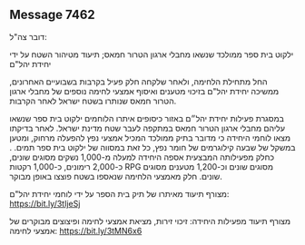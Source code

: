 ## Message 7462

דובר צה"ל:

ילקוט בית ספר ממולכד שנשאו מחבלי ארגון הטרור חמאס; תיעוד מטיהור השטח על ידי יחידת יהל"ם

החל מתחילת הלחימה, ולאחר שלקחה חלק פעיל בקרבות בשבועיים האחרונים, ממשיכה יחידת יהל"ם בזיכוי מטענים ואיסוף אמצעי לחימה נוספים של מחבלי ארגון הטרור חמאס שנותרו בשטח ישראל לאחר הקרבות. 

במסגרת פעילות יחידת יהל״ם באזור כיסופים איתרו הלוחמים ילקוט בית ספר שנשאו עליהם מחבלי ארגון הטרור חמאס במתקפה לעבר שטח מדינת ישראל. לאחר בדיקתו מצאו לוחמי היחידה כי מדובר בתיק ממולכד המכיל אמצעי נפץ להפעלה מרחוק, ומטען במשקל של שבעה קילוגרמים של חומר נפץ, כל זאת במסווה של ילקוט בית ספר תמים.
.
כחלק מפעילותה המבצעית אספה היחידה למעלה מ-1,000 נשקים מסוגים שונים, כ-2,000 רימונים, כ-1,000 רקטות RPG מסוגים שונים וכ-1,200 מטענים מסוגים שונים. חלק מאמצעי הלחימה שנאספו בשטח פוצצו באופן מבוקר.

מצורף תיעוד מאיתרו של תיק בית הספר על ידי לוחמי יחידת יהל"ם: https://bit.ly/3tIjeSj

מצורף תיעוד מפעילות היחידה: זיכוי זירות, מציאת אמצעי לחימה ופיצוצים מבוקרים של אמצעי לחימה:  https://bit.ly/3tMN6x6

